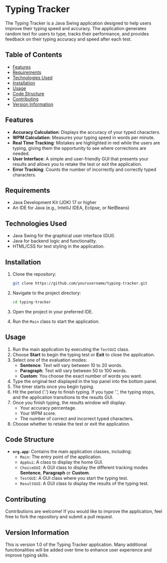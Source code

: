 # Typing Tracker

The Typing Tracker is a Java Swing application designed to help users improve their typing speed and accuracy. The application generates random text for users to type, tracks their performance, and provides feedback on their typing accuracy and speed after each test.

## Table of Contents

- [Features](#features)
- [Requirements](#requirements)
- [Technologies Used](#technologies-used)
- [Installation](#installation)
- [Usage](#usage)
- [Code Structure](#code-structure)
- [Contributing](#contributing)
- [Version Information](#version-information)

## Features

- **Accuracy Calculation**: Displays the accuracy of your typed characters.
- **WPM Calculation**: Measures your typing speed in words per minute.
- **Real Time Tracking**: Mistakes are highlighted in red while the users are typing, giving them the opportunity to see where corrections are needed.
- **User Interface**: A simple and user-friendly GUI that presents your results and allows you to retake the test or exit the application.
- **Error Tracking**: Counts the number of incorrectly and correctly typed characters.

## Requirements

- Java Development Kit (JDK) 17 or higher
- An IDE for Java (e.g., IntelliJ IDEA, Eclipse, or NetBeans)

## Technologies Used

- Java Swing for the graphical user interface (GUI).
- Java for backend logic and functionality.
- HTML/CSS for text styling in the application.

## Installation

1. Clone the repository:
   ```bash
   git clone https://github.com/yourusername/typing-tracker.git
   ```
   
2. Navigate to the project directory:
   ```bash
   cd typing-tracker
   ```

3. Open the project in your preferred IDE.

4. Run the `Main` class to start the application.

## Usage

1. Run the main application by executing the `TestGUI` class.
2. Choose **Start** to begin the typing test or **Exit** to close the application.
3. Select one of the evaluation modes:
   - **Sentence**: Text will vary between 10 to 20 words.
   - **Paragraph**: Text will vary between 50 to 100 words.
   - **Custom**: You choose the exact number of words you want.
4. Type the original text displayed in the top panel into the bottom panel.
5. The timer starts once you begin typing.
6. Hit the period ('.') key to finish typing. If you type '.', the typing stops, and the application transitions to the results GUI.
7. Once you finish typing, the results window will display:
   - Your accuracy percentage.
   - Your WPM score.
   - The number of correct and incorrect typed characters.
8. Choose whether to retake the test or exit the application.

## Code Structure

- **`org.app`**: Contains the main application classes, including:
  - `Main`: The entry point of the application.
  - `AppGui`: A class to display the home GUI.
  - `ChoiceGUI`: A GUI class to display the different tracking modes **Sentence**, **Paragraph** or **Custom**.
  - `TestGUI`: A GUI class where you start the typing test.
  - `ResultGUI`: A GUI class to display the results of the typing test.

## Contributing

Contributions are welcome! If you would like to improve the application, feel free to fork the repository and submit a pull request.

## Version Information

This is version 1.0 of the Typing Tracker application. Many additional functionalities will be added over time to enhance user experience and improve typing skills.

